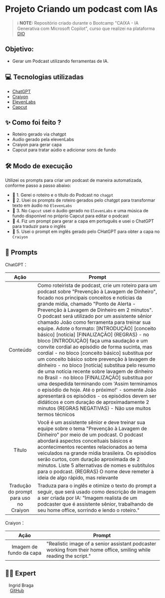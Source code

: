 # Projeto Criando um podcast com IAs

 > ℹ️ **NOTE:** Repositório criado durante o Bootcamp "CAIXA - IA Generativa com Microsoft Copilot", curso que realizei na plataforma [DIO](https://dio.me)


## Objetivo: 

- Gerar um Podcast utilizando ferramentas de IA.

## 💻 Tecnologias utilizadas 

- [ChatGPT](https://chat.openai.com/) 
- [Craiyon](https://www.craiyon.com/)
- [ElevenLabs](https://beta.elevenlabs.io/)
- [Capcut](https://www.capcut.com/pt-br/)

## ✨ Como foi feito ?

- Roteiro gerado via chatgpt
- Audio gerado pela elevenLabs
- Craiyon para gerar capa
- Capcut para tratar aúdio e adicionar sons de fundo

## 🛠️ Modo de execução

Utilizei os prompts para criar um podcast de maneira automatizada, conforme passo a passo abaixo:

- 🤖 1. Gerei o roteiro e o título do Podcast no `chagpt`
- 🤖 2. Usei os prompts de roteiro gerados pelo chatgpt para transformar texto em áudio no `ElevenLabs`
- 🤖 3. No `Capcut` usei o áudio gerado no `ElevenLabs` e uma música de fundo disponível no próprio Capcut para editar o podcast
- 🤖 4. Fiz um prompt para gerar a capa em português e usei o ChatGPT para traduzir para o inglês 
- 🤖 5. Usei o prompt em inglês gerado pelo CHatGPT para obter a capa no `Craiyon`

## 🧠 Prompts

ChatGPT：

|   Ação   | Prompt                                                                                                                                                                                                                                                                         |
| :------: | ------------------------------------------------------------------------------------------------------------------------------------------------------------------------------------------------------------------------------------------------------------------------------ |
| Conteúdo | Como roteirista de podcast, crie um roteiro para um podcast sobre "Prevenção à Lavagem de Dinheiro", focado nos principais conceitos e notícias da grande mídia, chamado "Ponto de Alerta - Prevenção à Lavagem de Dinheiro em 2 minutos". O podcast será utilizado por um assistente sênior chamado João como ferramenta para treinar sua equipe. Adote o formato: [INTRODUÇÃO] [conceito básico] [notícia] [FINALIZAÇÃO] {REGRAS} - no bloco [INTRODUÇÃO] faça uma saudação e um convite cordial ao episódio de forma sucinta, mas cordial - no bloco [conceito básico] substitua por um conceito básico sobre prevenção à lavagem de dinheiro - no bloco [notícia] substitua pelo resumo de uma notícia recente sobre lavagem de dinheiro no Brasil - no bloco [FINALIZAÇÃO] substitua por uma despedida terminando com 'Assim terminamos o episódio de hoje. Até o próximo!' - somente João apresentará os episódios - os episódios devem ser didáticos e com duração de aproximadamente 2 minutos {REGRAS NEGATIVAS} - Não use muitos termos técnicos  |
| Título  | Você é um assistente sênior e deve treinar sua equipe sobre o tema "Prevenção à Lavagem de Dinheiro" por meio de um podcast. O podcast abordará aspectos conceituais básicos e acontecimentos recentes relacionados ao tema veiculados na grande mídia brasileira. Os episódios serão curtos, com duração aproximada de 2 minutos. Liste 5 alternativas de nomes e subtítulos para o podcast. {REGRAS} O nome deve remeter à ideia de algo rápido, mas relevante  |   
| Tradução do prompt para uso no Craiyon  | Traduza para o inglês e otimize o texto do prompt a seguir, que será usado como descrição de imagem a ser criada por IA: "Imagem realista de um podcaster que é assistente sênior, trabalhando de seu home office, sorrindo e lendo o roteiro." |


Craiyon：

|  Ação  | Prompt                                                                                 |
| :----: | -------------------------------------------------------------------------------------- |
| Imagem de fundo da capa | "Realistic image of a senior assistant podcaster working from their home office, smiling while reading the script." |


## 👨‍💻 Expert

<p>
    <p>&nbsp&nbsp&nbspIngrid Braga<br>
       &nbsp&nbsp&nbsp
       <a href="https://github.com/eu-ingrid"> GitHub</a>
    </p>
</p>
